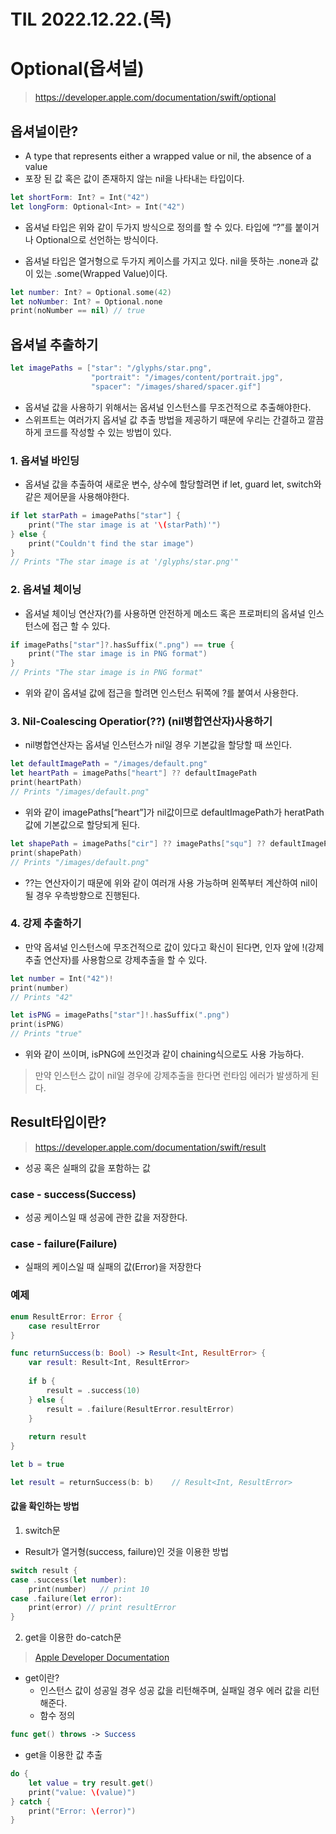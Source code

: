 # TIL 2022.12.22.(목)
# Optional(옵셔널)
> https://developer.apple.com/documentation/swift/optional  

## 옵셔널이란?
* A type that represents either a wrapped value or nil, the absence of a value
* 포장 된 값 혹은 값이 존재하지 않는 nil을 나타내는 타입이다.

```swift
let shortForm: Int? = Int("42")
let longForm: Optional<Int> = Int("42")
```
* 옵셔널 타입은 위와 같이 두가지 방식으로 정의를 할 수 있다. 타입에 “?”를 붙이거나 Optional<type>으로 선언하는 방식이다.

* 옵셔널 타입은 열거형으로 두가지 케이스를 가지고 있다. nil을 뜻하는 .none과 값이 있는 .some(Wrapped Value)이다.
```swift
let number: Int? = Optional.some(42)
let noNumber: Int? = Optional.none
print(noNumber == nil) // true
```

## 옵셔널 추출하기
```swift
let imagePaths = ["star": "/glyphs/star.png",
                  "portrait": "/images/content/portrait.jpg",
                  "spacer": "/images/shared/spacer.gif"]
```
* 옵셔널 값을 사용하기 위해서는 옵셔널 인스턴스를 무조건적으로 추출해야한다.
* 스위프트는 여러가지 옵셔널 값 추출 방법을 제공하기 때문에 우리는 간결하고 깔끔하게 코드를 작성할 수 있는 방법이 있다.

### 1. 옵셔널 바인딩

* 옵셔널 값을 추출하여 새로운 변수, 상수에 할당할려면 if let, guard let, switch와 같은 제어문을 사용해야한다.
```swift
if let starPath = imagePaths["star"] {
    print("The star image is at '\(starPath)'")
} else {
    print("Couldn't find the star image")
}
// Prints "The star image is at '/glyphs/star.png'"
```

### 2. 옵셔널 체이닝

* 옵셔널 체이닝 연산자(?)를 사용하면 안전하게 메소드 혹은 프로퍼티의 옵셔널 인스턴스에 접근 할 수 있다.
```swift
if imagePaths["star"]?.hasSuffix(".png") == true {
    print("The star image is in PNG format")
}
// Prints "The star image is in PNG format"
```
* 위와 같이 옵셔널 값에 접근을 할려면 인스턴스 뒤쪽에 ?를 붙여서 사용한다.

### 3. Nil-Coalescing Operatior(??) (nil병합연산자)사용하기

* nil병합연산자는 옵셔널 인스턴스가 nil일 경우 기본값을 할당할 때 쓰인다.
```swift
let defaultImagePath = "/images/default.png"
let heartPath = imagePaths["heart"] ?? defaultImagePath
print(heartPath)
// Prints "/images/default.png"
```

* 위와 같이 imagePaths[“heart”]가 nil값이므로 defaultImagePath가 heratPath값에 기본값으로 할당되게 된다.

```swift
let shapePath = imagePaths["cir"] ?? imagePaths["squ"] ?? defaultImagePath
print(shapePath)
// Prints "/images/default.png"
```

* ??는 연산자이기 때문에 위와 같이 여러개 사용 가능하며 왼쪽부터 계산하여 nil이 될 경우 우측방향으로 진행된다.

### 4. 강제 추출하기

* 만약 옵셔널 인스턴스에 무조건적으로 값이 있다고 확신이 된다면, 인자 앞에 !(강제 추출 연산자)를 사용함으로 강제추출을 할 수 있다.

```swift
let number = Int("42")!
print(number)
// Prints "42"

let isPNG = imagePaths["star"]!.hasSuffix(".png")
print(isPNG)
// Prints "true"
```

* 위와 같이 쓰이며, isPNG에 쓰인것과 같이 chaining식으로도 사용 가능하다.

> 만약 인스턴스 값이 nil일 경우에 강제추출을 한다면 런타임 에러가 발생하게 된다.  

## Result타입이란?
> https://developer.apple.com/documentation/swift/result  
* 성공 혹은 실패의 값을 포함하는 값

### case - success(Success)

* 성공 케이스일 때 성공에 관한 값을 저장한다.

### case - failure(Failure)

* 실패의 케이스일 때 실패의 값(Error)을 저장한다

### 예제
```swift
enum ResultError: Error {
    case resultError
}

func returnSuccess(b: Bool) -> Result<Int, ResultError> {
    var result: Result<Int, ResultError>
    
    if b {
        result = .success(10)
    } else {
        result = .failure(ResultError.resultError)
    }
    
    return result
}

let b = true

let result = returnSuccess(b: b)	// Result<Int, ResultError>
```

#### 값을 확인하는 방법
1. switch문
  * Result가 열거형(success, failure)인 것을 이용한 방법
```swift
switch result {
case .success(let number):
    print(number)	// print 10
case .failure(let error):
    print(error) // print resultError
}
```

2. get을 이용한 do-catch문
> [Apple Developer Documentation](https://developer.apple.com/documentation/swift/result/get())  
  * get이란?
    * 인스턴스 값이 성공일 경우 성공 값을 리턴해주며, 실패일 경우 에러 값을 리턴해준다.
    * 함수 정의
```swift
func get() throws -> Success
```

  * get을 이용한 값 추출
```swift
do {
    let value = try result.get()
    print("value: \(value)")
} catch {
    print("Error: \(error)")
}
```

